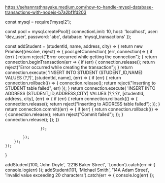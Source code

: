 https://sehannrathnayake.medium.com/how-to-handle-mysql-database-transactions-with-nodejs-b7a2bf1fd203

const mysql = require('mysql2');

const pool = mysql.createPool({
    connectionLimit: 10,
    host: 'localhost',
    user: 'dev_user',
    password: 'abc',
    database: 'mysql_transactions'
});

const addStudent = (studentId, name, address, city) => {
    return new Promise((resolve, reject) => {
        pool.getConnection( (err, connection)=> {
            if (err) {
                return reject("Error occurred while getting the connection");
            }
            return connection.beginTransaction(err => {
                if (err) {
                    connection.release();
                    return reject("Error occurred while creating the transaction");
                }
                return connection.execute(
                    'INSERT INTO STUDENT (STUDENT_ID,NAME) VALUES (?,?)', [studentId, name], (err) => {
                        if (err) {
                            return connection.rollback(() => {
                                connection.release();
                                return reject("Inserting to STUDENT table failed", err)
                            });
                        }
                        return connection.execute(
                            'INSERT INTO ADDRESS (STUDENT_ID,ADDRESS,CITY) VALUES (?,?,?)', [studentId, address, city], (err) => {
                                if (err) {
                                    return connection.rollback(() => {
                                        connection.release();
                                        return reject("Inserting to ADDRESS table failed");
                                    });
                                }
                                return connection.commit((err) => {
                                    if (err) {
                                        return connection.rollback(() => {
                                            connection.release();
                                            return reject("Commit failed");
                                        });
                                    }
                                    connection.release();
                                });
                            })

                    });

            });
        });
    });
}


addStudent(100, 'John Doyle', '221B Baker Street', 'London').catch(err => {
    console.log(err)
});
addStudent(101, 'Michael Smith', '14A Adam Street', 'Invalid value exceeding 20 characters').catch(err => {
    console.log(err)
});